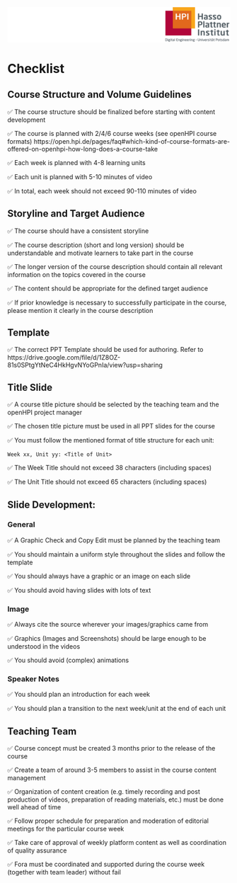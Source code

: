 ![HPI Logo](img/HPI_Logo.png)

# Checklist  

## Course Structure and Volume Guidelines  

<p>&#x2705;
The course structure should be finalized before starting with content development  

<p>&#x2705;
The course is planned with 2/4/6 course weeks (see openHPI course formats) https://open.hpi.de/pages/faq#which-kind-of-course-formats-are-offered-on-openhpi-how-long-does-a-course-take

<p>&#x2705;
Each week is planned with 4-8 learning units

<p>&#x2705;
Each unit is planned with 5-10 minutes of video

<p>&#x2705;
In total, each week should not exceed 90-110 minutes of video


## Storyline and Target Audience  

<p>&#x2705;
The course should have a consistent storyline

<p>&#x2705;
The course description (short and long version) should be understandable and motivate learners to take part in the course

<p>&#x2705;
The longer version of the course description should contain all relevant information on the topics covered in the course

<p>&#x2705;
The content should be appropriate for the defined target audience

<p>&#x2705;
If prior knowledge is necessary to successfully participate in the course, please mention it clearly in the course description

## Template

<p>&#x2705;
The correct PPT Template should be used for authoring. Refer to https://drive.google.com/file/d/1Z8OZ-81s0SPtgYtNeC4HkHgvNYoGPnIa/view?usp=sharing

## Title Slide

<p>&#x2705;
A course title picture should be selected by the teaching team and the openHPI project manager

<p>&#x2705;
The chosen title picture must be used in all PPT slides for the course

<p>&#x2705;
You must follow the mentioned format of title structure for each unit:  

    Week xx, Unit yy: <Title of Unit>

<p>&#x2705;
The Week Title should not exceed 38 characters (including spaces)

<p>&#x2705;
The Unit Title should not exceed 65 characters (including spaces)

## Slide Development:  

### General

<p>&#x2705;
A Graphic Check and Copy Edit must be planned by the teaching team

<p>&#x2705;
You should maintain a uniform style throughout the slides and follow the template

<p>&#x2705;
You should always have a graphic or an image on each slide

<p>&#x2705;
You should avoid having slides with lots of text


### Image

<p>&#x2705;
Always cite the source wherever your images/graphics came from

<p>&#x2705;
Graphics (Images and Screenshots) should be large enough to be understood in the videos

<p>&#x2705;
You should avoid (complex) animations  


### Speaker Notes

<p>&#x2705;
You should plan an introduction for each week

<p>&#x2705;
You should plan a transition to the next week/unit at the end of each unit


## Teaching Team

<p>&#x2705;
Course concept must be created 3 months prior to the release of the course

<p>&#x2705;
Create a team of around 3-5 members to assist in the course content management

<p>&#x2705;
Organization of content creation (e.g. timely recording and post production of videos, preparation of reading materials, etc.) must be done well ahead of time

<p>&#x2705;
Follow proper schedule for preparation and moderation of editorial meetings for the particular course week

<p>&#x2705;
Take care of approval of weekly platform content as well as coordination of quality assurance

<p>&#x2705;
Fora must be coordinated and supported during the course week (together with team leader) without fail